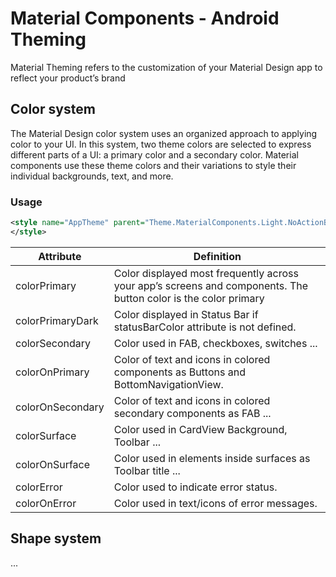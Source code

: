 # Material Components - Android Theming

Material Theming refers to the customization of your Material Design app to reflect your product’s brand

## Color system

The Material Design color system uses an organized approach to applying color to your UI. In this system, two theme colors are selected to express different parts of a UI: a primary color and a secondary color. Material components use these theme colors and their variations to style their individual backgrounds, text, and more.

### Usage
```xml
<style name="AppTheme" parent="Theme.MaterialComponents.Light.NoActionBar">
</style>
```

| Attribute  | Definition |
| ------------- | ------------- |
| colorPrimary  | Color displayed most frequently across your app’s screens and components. The button color is the color primary |
| colorPrimaryDark  | Color displayed in Status Bar if statusBarColor attribute is not defined. |
| colorSecondary | Color used in FAB, checkboxes, switches ... |
| colorOnPrimary | Color of text and icons in colored components as Buttons and BottomNavigationView. |
| colorOnSecondary | Color of text and icons in colored secondary components as FAB ... |
| colorSurface | Color used in CardView Background, Toolbar ... |
| colorOnSurface | Color used in elements inside surfaces as Toolbar title ... |
| colorError | Color used to indicate error status. |
| colorOnError | Color used in text/icons of error messages. |

## Shape system

...
